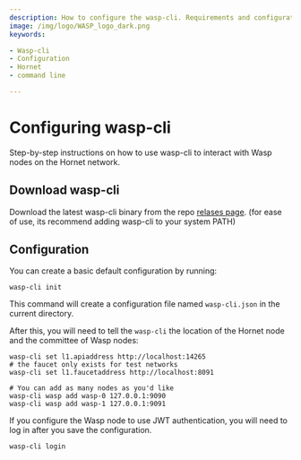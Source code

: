 ```yaml
---
description: How to configure the wasp-cli. Requirements and configuration parameters.
image: /img/logo/WASP_logo_dark.png
keywords:

- Wasp-cli
- Configuration
- Hornet
- command line

---
```


# Configuring wasp-cli

Step-by-step instructions on how to use wasp-cli to interact with Wasp nodes on the Hornet network.

## Download wasp-cli

Download the latest wasp-cli binary from the repo [relases page](https://github.com/iotaledger/wasp/releases).
(for ease of use, its recommend adding wasp-cli to your system PATH)

## Configuration

You can create a basic default configuration by running:

```shell
wasp-cli init 
````

This command will create a configuration file named `wasp-cli.json` in the current directory.

After this, you will need to tell the `wasp-cli` the location of the Hornet node and the committee of Wasp nodes:

```shell
wasp-cli set l1.apiaddress http://localhost:14265
# the faucet only exists for test networks
wasp-cli set l1.faucetaddress http://localhost:8091

# You can add as many nodes as you'd like
wasp-cli wasp add wasp-0 127.0.0.1:9090
wasp-cli wasp add wasp-1 127.0.0.1:9091
```

If you configure the Wasp node to use JWT authentication, you will need to log in
after you save the configuration.

```shell
wasp-cli login
```
